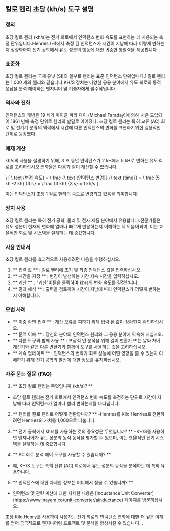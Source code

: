 ## 킬로 헨리 초당 (kh/s) 도구 설명

### 정의
초당 킬로 헨리 (kh/s)는 전기 회로에서 인덕턴스 변화 속도를 표현하는 데 사용되는 측정 단위입니다.Henries (H)에서 측정 된 인덕턴스가 시간이 지남에 따라 어떻게 변하는 지 정량화하여 전기 공학에서 유도 성분의 행동에 대한 귀중한 통찰력을 제공합니다.

### 표준화
초당 킬로 헨리는 국제 유닛 (SI)의 일부로 헨리는 표준 인덕턴스 단위입니다.1 킬로 헨리는 1,000 개의 헨리와 같습니다.KH/S 장치는 다양한 응용 분야에서 유도 회로의 동적 응답을 분석 해야하는 엔지니어 및 기술자에게 필수적입니다.

### 역사와 진화
인덕턴스의 개념은 19 세기 마이클 파라 다이 (Michael Faraday)에 의해 처음 도입되어 1861 년에 측정 단위로 헨리의 발달로 이어졌다. 초당 킬로 헨리는 특히 교류 (AC) 회로 및 전기기 분류의 맥락에서 시간에 따른 인덕턴스의 변화를 표현하기위한 실용적인 단위로 등장했다.

### 예제 계산
kh/s의 사용을 설명하기 위해, 3 초 동안 인덕턴스가 2 kH에서 5 kH로 변하는 유도 회로를 고려하십시오.변화율은 다음과 같이 계산할 수 있습니다.

\ [
\ text {변경 속도} = \ frac {\ text {인덕턴스 변경}} {\ text {time}} = \ frac {5 kh -2 kh} {3 s} = \ frac {3 kh} {3 s} = 1 kh/s
\]

이는 인덕턴스가 초당 1 킬로 헨리의 속도로 변경되고 있음을 의미합니다.

### 장치 사용
초당 킬로 헨리는 특히 전기 공학, 물리 및 전자 제품 분야에서 유용합니다.전문가들은 유도 성분이 현재의 변화에 ​​얼마나 빠르게 반응하는지 이해하는 데 도움이되며, 이는 효율적인 회로 및 시스템을 설계하는 데 중요합니다.

### 사용 안내서
초당 킬로 헨리를 효과적으로 사용하려면 다음을 수행하십시오.

1. ** 입력 값 ** : 킬로 헨리에 초기 및 최종 인덕턴스 값을 입력하십시오.
2. ** 시간을 지정 ** : 변경이 발생하는 시간 지속 시간을 입력하십시오.
3. ** 계산 ** : "계산"버튼을 클릭하여 kh/s의 변화 속도를 결정합니다.
4. ** 결과 해석 ** : 출력을 검토하여 시간이 지남에 따라 인덕턴스가 어떻게 변하는 지 이해합니다.

### 모범 사례
- ** 이중 확인 입력 ** : 계산 오류를 피하기 위해 입력 된 값이 정확한지 확인하십시오.
- ** 문맥 이해 ** : 당신의 분야의 인덕턴스 원리와 그 응용 분야에 익숙해 지십시오.
- ** 다른 도구와 함께 사용 ** : 포괄적 인 분석을 위해 길이 변환기 또는 날짜 차이 계산기와 같은 다른 변환기와 함께이 도구를 사용하는 것을 고려하십시오.
- ** 계속 업데이트 ** : 인덕턴스의 변화가 회로 성능에 어떤 영향을 줄 수 있는지 이해하기 위해 전기 공학의 발전에 대한 정보를 유지하십시오.

### 자주 묻는 질문 (FAQ)

1. ** 초당 킬로 헨리는 무엇입니까 (kh/s)? **
- 초당 킬로 헨리는 전기 회로에서 인덕턴스 변화 속도를 측정하는 단위로 시간이 지남에 따라 인덕턴스가 얼마나 빨리 변하는지를 나타냅니다.

2. ** 헨리를 킬로 헨리로 어떻게 전환합니까? **
-Henries를 Kilo Henries로 전환하려면 Henries의 가치를 1,000으로 나눕니다.

3. ** 전기 공학에서 kh/s를 사용하는 것의 중요성은 무엇입니까? **
-KH/S를 사용하면 엔지니어가 유도 성분의 동적 동작을 평가할 수 있으며, 이는 효율적인 전기 시스템을 설계하는 데 중요합니다.

4. ** AC 회로 분석 에이 도구를 사용할 수 있습니까? **
- 예, KH/S 도구는 특히 전류 (AC) 회로에서 유도 성분의 동작을 분석하는 데 특히 유용합니다.

5. ** 인덕턴스에 대한 자세한 정보는 어디에서 찾을 수 있습니까? **
- 인덕턴스 및 관련 계산에 대한 자세한 내용은 [Inductance Unit Converter] (https://www.inayam.co/unit-converter/ainductance) 페이지를 방문하십시오.

초당 Kilo Henry를 사용하여 사용자는 전기 회로의 인덕턴스 변화에 대한 더 깊은 이해를 얻어 궁극적으로 엔지니어링 프로젝트 및 분석을 향상시킬 수 있습니다. .